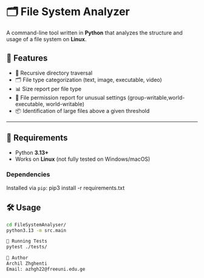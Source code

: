 # 🗂️ File System Analyzer

A command-line tool written in **Python** that analyzes the structure and usage of a file system on **Linux**.

## 🚀 Features

- 🔁 Recursive directory traversal
- 🗂️ File type categorization (text, image, executable, video)
- 📊 Size report per file type
- 🔐 File permission report for unusual settings (group-writable,world-executable, world-writable)
- 📦 Identification of large files above a given threshold

---

## 🧰 Requirements

- Python **3.13+**
- Works on **Linux** (not fully tested on Windows/macOS)

### Dependencies

Installed via `pip`: pip3 install -r requirements.txt

## 🛠️ Usage

```bash
cd FileSystemAnalyser/
python3.13 -m src.main

🧪 Running Tests
pytest ./tests/

👤 Author
Archil Zhghenti
Email: azhgh22@freeuni.edu.ge

